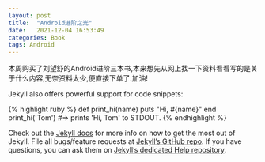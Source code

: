 ```yaml
---
layout: post
title:  "Android进阶之光"
date:   2021-12-04 16:53:49
categories: Book
tags: Android
---
```

本周购买了刘望舒的Android进阶三本书,本来想先从网上找一下资料看看写的是关于什么内容,无奈资料太少,便直接下单了.加油!

Jekyll also offers powerful support for code snippets:

{% highlight ruby %}
def print_hi(name)
  puts "Hi, #{name}"
end
print_hi('Tom')
#=> prints 'Hi, Tom' to STDOUT.
{% endhighlight %}

Check out the [Jekyll docs][jekyll] for more info on how to get the most out of Jekyll. File all bugs/feature requests at [Jekyll’s GitHub repo][jekyll-gh]. If you have questions, you can ask them on [Jekyll’s dedicated Help repository][jekyll-help].

[jekyll]:      http://jekyllrb.com
[jekyll-gh]:   https://github.com/jekyll/jekyll
[jekyll-help]: https://github.com/jekyll/jekyll-help
